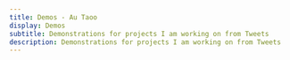 ```yaml
---
title: Demos - Au Taoo
display: Demos
subtitle: Demonstrations for projects I am working on from Tweets
description: Demonstrations for projects I am working on from Tweets
---
```


<!-- @layout-full-width -->

<ListDemos />
